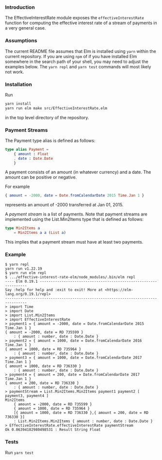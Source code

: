 ### Introduction

The EffectiveInterestRate module exposes the `effectiveInterestRate`
function for computing the effective interest rate of a stream of
payments in a very general case.

### Assumptions

The current README file assumes that Elm is installed using `yarn`
within the current repository.  If you are using `npm` of if you have
installed Elm somewhere in the search path of your shell, you may need
to adjust the examples below. The `yarn repl` and `yarn test` commands
will most likely not work.

### Installation

Run
```bash
yarn install
yarn run elm make src/EffectiveInterestRate.elm
```
in the top level directory of the repository.

### Payment Streams

The Payment type alias is defined as follows:
```elm
type alias Payment =
    { amount : Float
    , date : Date.Date
    }
```
A payment consists of an amount (in whatever currency) and a date.
The amount can be positive or negative.

For example
```elm
{ amount = -2000, date = Date.fromCalendarDate 2015 Time.Jan 1 }
```
represents an amount of -2000 transferred at Jan 01, 2015.

A *payment stream* is a list of payments. Note that payment streams are implemented
using the List.Min2Items type that is defined as follows:
```elm
type Min2Items a
    = Min2Items a a (List a)
```
This implies that a payment stream must have at least two payments.

### Example

```
$ yarn repl
yarn run v1.22.19
$ yarn run elm repl
$ .../effective-interest-rate-elm/node_modules/.bin/elm repl
---- Elm 0.19.1 ----------------------------------------------------------------
Say :help for help and :exit to exit! More at <https://elm-lang.org/0.19.1/repl>
--------------------------------------------------------------------------------
> import Time
> import Date
> import List.Min2Items
> import EffectiveInterestRate
> payment1 = { amount = -2000, date = Date.fromCalendarDate 2015 Time.Jan 1 }
{ amount = -2000, date = RD 735599 }
    : { amount : number, date : Date.Date }
> payment2 = { amount = 1000, date = Date.fromCalendarDate 2016 Time.Jan 1 }
{ amount = 1000, date = RD 735964 }
    : { amount : number, date : Date.Date }
> payment3 = { amount = 1000, date = Date.fromCalendarDate 2017 Time.Jan 1 }
{ amount = 1000, date = RD 736330 }
    : { amount : number, date : Date.Date }
> payment4 = { amount = 200, date = Date.fromCalendarDate 2017 Time.Jan 1 }
{ amount = 200, date = RD 736330 }
    : { amount : number, date : Date.Date }
> paymentStream = List.Min2Items.Min2Items payment1 payment2 [ payment3, payment4 ]
Min2Items
    { amount = -2000, date = RD 735599 }
    { amount = 1000, date = RD 735964 }
    [{ amount = 1000, date = RD 736330 },{ amount = 200, date = RD 736330 }]
    : List.Min2Items.Min2Items { amount : number, date : Date.Date }
> EffectiveInterestRate.effectiveInterestRate paymentStream
Ok 0.06394102980498531 : Result String Float
```

### Tests

Run `yarn test`
